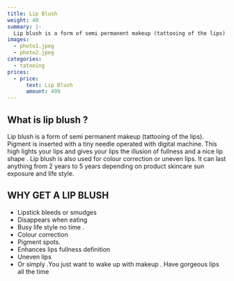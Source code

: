 ```yaml
---
title: Lip Blush
weight: 40
summary: |-
  Lip blush is a form of semi permanent makeup (tattooing of the lips). Pigment is inserted with a tiny needle operated with digital machine. This high lights your lips and gives your lips the illusion of fullness and a nice lip shape . Lip blush is also used for colour correction or uneven lips. It can last anything from 2 years to 5 years depending on product skincare sun exposure and life style.
images:
  - photo1.jpeg
  - photo2.jpeg
categories:
  - tatooing
prices:
  - price:
      text: Lip Blush
      amount: 499
---
```

## What is lip blush ?

Lip blush is a form of semi permanent makeup (tattooing of the lips). Pigment is inserted with a tiny needle operated with digital machine. This high lights your lips and gives your lips the illusion of fullness and a nice lip shape . Lip blush is also used for colour correction or uneven lips. It can last anything from 2 years to 5 years depending on product skincare sun exposure and life style.

## WHY GET A LIP BLUSH

* Lipstick bleeds or smudges
* Disappears when eating
* Busy life style no time .
* Colour correction
* Pigment spots.
* Enhances lips fullness definition
* Uneven lips
* Or simply .You just want to wake up with makeup . Have gorgeous lips all the time
